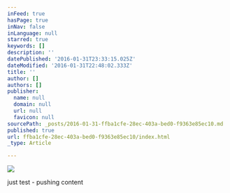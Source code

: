 ```yaml
---
inFeed: true
hasPage: true
inNav: false
inLanguage: null
starred: true
keywords: []
description: ''
datePublished: '2016-01-31T23:33:15.025Z'
dateModified: '2016-01-31T22:48:02.333Z'
title: ''
author: []
authors: []
publisher:
  name: null
  domain: null
  url: null
  favicon: null
sourcePath: _posts/2016-01-31-ffba1cfe-28ec-403a-bed0-f9363e85ec10.md
published: true
url: ffba1cfe-28ec-403a-bed0-f9363e85ec10/index.html
_type: Article

---
```

![](https://the-grid-user-content.s3-us-west-2.amazonaws.com/6ee077f2-e85b-477f-a85d-1b380dc63248.jpg)

just test - pushing content